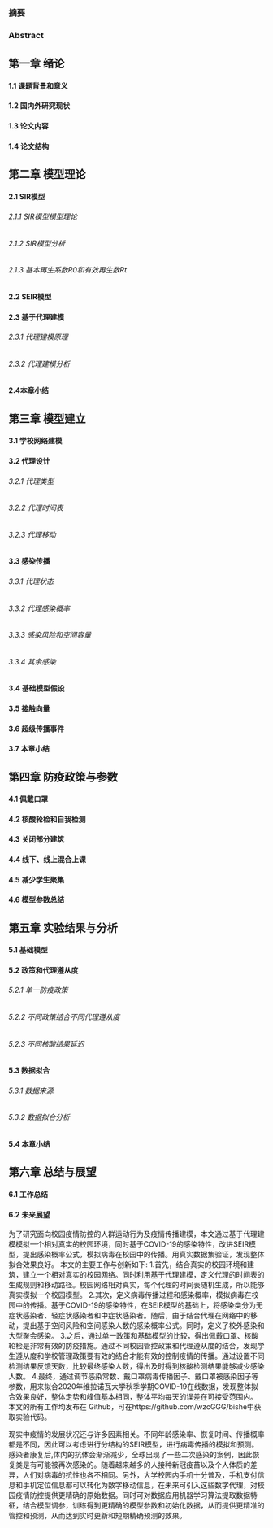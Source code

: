 ### 摘要

### Abstract



## 第一章 绪论

#### 1.1 课题背景和意义

#### 1.2 国内外研究现状

#### 1.3 论文内容

#### 1.4 论文结构

## 第二章 模型理论

#### 2.1 SIR模型

###### 2.1.1 SIR模型模型理论

###### 2.1.2 SIR模型分析

###### 2.1.3 基本再生系数R0和有效再生数Rt

#### 2.2 SEIR模型

#### 2.3 基于代理建模

###### 2.3.1 代理建模原理

###### 2.3.2 代理建模分析

#### 2.4本章小结

## 第三章 模型建立

#### 3.1 学校网络建模

#### 3.2 代理设计

###### 3.2.1 代理类型

###### 3.2.2 代理时间表

###### 3.2.3 代理移动

#### 3.3 感染传播

###### 3.3.1 代理状态

###### 3.3.2 代理感染概率

###### 3.3.3 感染风险和空间容量

###### 3.3.4 其余感染

#### 3.4 基础模型假设

#### 3.5 接触向量

#### 3.6 超级传播事件

#### 3.7 本章小结

## 第四章 防疫政策与参数

#### 4.1 佩戴口罩

#### 4.2 核酸轮检和自我检测

#### 4.3 关闭部分建筑

#### 4.4 线下、线上混合上课

#### 4.5 减少学生聚集

#### 4.6 模型参数总结

## 第五章 实验结果与分析

#### 5.1 基础模型

#### 5.2 政策和代理遵从度

###### 5.2.1 单一防疫政策

###### 5.2.2 不同政策结合不同代理遵从度

###### 5.2.3 不同核酸结果延迟

#### 5.3 数据拟合

###### 5.3.1 数据来源

###### 5.3.2 数据拟合分析

#### 5.4 本章小结

## 第六章 总结与展望

#### 6.1 工作总结

#### 6.2 未来展望

为了研究面向校园疫情防控的人群运动行为及疫情传播建模，本文通过基于代理建模模拟一个相对真实的校园环境，同时基于COVID-19的感染特性，改进SEIR模型，提出感染概率公式，模拟病毒在校园中的传播。用真实数据集验证，发现整体拟合效果良好。
本文的主要工作与创新如下:
1.首先，结合真实的校园环境和建筑，建立一个相对真实的校园网络。同时利用基于代理建模，定义代理的时间表的生成规则和移动路径。校园网络相对真实，每个代理的时间表随机生成，所以能够真实模拟一个校园模型。
2.其次，定义病毒传播过程和感染概率，模拟病毒在校园中的传播。基于COVID-19的感染特性，在SEIR模型的基础上，将感染类分为无症状感染者、轻症状感染者和中症状感染者。随后，由于结合代理在网络中的移动，提出基于空间风险和空间感染人数的感染概率公式。同时，定义了校外感染和大型聚会感染。
3.之后，通过单一政策和基础模型的比较，得出佩戴口罩、核酸轮检是非常有效的防疫措施。通过不同校园管控政策和代理遵从度的结合，发现学生遵从度和学校管理政策要有效的结合才能有效的控制疫情的传播。通过设置不同检测结果反馈天数，比较最终感染人数，得出及时得到核酸检测结果能够减少感染人数。
4.最终，通过调节感染常数、戴口罩病毒传播因子、戴口罩被感染因子等参数，用来拟合2020年维拉诺瓦大学秋季学期COVID-19在线数据，发现整体拟合效果良好，整体走势和峰值基本相同，整体平均每天的误差在可接受范围内。
本文的所有工作均发布在 Github，可在https://github.com/wzcGGG/bishe中获取实验代码。



现实中疫情的发展状况还与许多因素相关。不同年龄感染率、恢复时间、传播概率都是不同，因此可以考虑进行分结构的SEIR模型，进行病毒传播的模拟和预测。感染者康复后,体内的抗体会渐渐减少，全球出现了一些二次感染的案例，因此恢复类是有可能被再次感染的。随着越来越多的人接种新冠疫苗以及个人体质的差异，人们对病毒的抗性也各不相同。另外，大学校园内手机十分普及，手机支付信息和手机定位信息都可以转化为数字移动信息，在未来可引入这些数字代理，对校园疫情防控提供更精确的原始数据。同时可对数据应用机器学习算法提取数据特征，结合模型调参，训练得到更精确的模型参数和初始化数据，从而提供更精准的管控和预测，从而达到实时更新和短期精确预测的效果。

